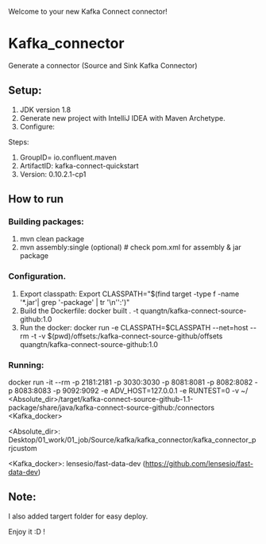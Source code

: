 Welcome to your new Kafka Connect connector!

# Kafka_connector
Generate a connector (Source and Sink Kafka Connector)

## Setup:
1) JDK version 1.8
2) Generate new project with IntelliJ IDEA with Maven Archetype.
3) Configure:

Steps:

  1. GroupID= io.confluent.maven
  2. ArtifactID: kafka-connect-quickstart
  3. Version: 0.10.2.1-cp1

## How to run

### Building packages:
1) mvn clean package
2) mvn assembly:single  (optional) # check pom.xml for assembly & jar package

### Configuration.
1) Export classpath: Export CLASSPATH="$(find target -type f -name '*.jar'| grep '\-package' | tr '\n'':')"
2) Build the Dockerfile: docker built . -t quangtn/kafka-connect-source-github:1.0
3) Run the docker: docker run -e CLASSPATH=$CLASSPATH --net=host --rm -t -v $(pwd)/offsets:/kafka-connect-source-github/offsets quangtn/kafka-connect-source-github:1.0

### Running:

docker run -it --rm -p 2181:2181 -p 3030:3030 -p 8081:8081 -p 8082:8082 -p 8083:8083 -p 9092:9092 -e ADV_HOST=127.0.0.1 -e RUNTEST=0 -v ~/
<Absolute_dir>/target/kafka-connect-source-github-1.1-package/share/java/kafka-connect-source-github:/connectors <Kafka_docker>

<Absolute_dir>: Desktop/01_work/01_job/Source/kafka/kafka_connector/kafka_connector_prjcustom

<Kafka_docker>: lensesio/fast-data-dev (https://github.com/lensesio/fast-data-dev)

## Note:
I also added targert folder for easy deploy.

Enjoy it :D !
